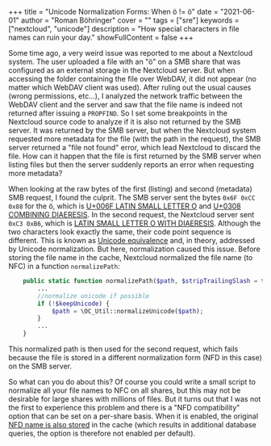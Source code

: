 +++
title = "Unicode Normalization Forms: When ö != ö"
date = "2021-06-01"
author = "Roman Böhringer"
cover = ""
tags = ["sre"]
keywords = ["nextcloud", "unicode"]
description = "How special characters in file names can ruin your day."
showFullContent = false
+++

Some time ago, a very weird issue was reported to me about a Nextcloud system. The user uploaded a file with an "ö" on a SMB share that was configured as an external storage in the Nextcloud server. But when accessing the folder containing the file over WebDAV, it did not appear (no matter which WebDAV client was used). After ruling out the usual causes (wrong permissions, etc...), I analyzed the network traffic between the WebDAV client and the server and saw that the file name is indeed not returned after issuing a `PROPFIND`. So I set some breakpoints in the Nextcloud source code to analyze if it is also not returned by the SMB server.
It was returned by the SMB server, but when the Nextcloud system requested more metadata for the file (with the path in the request), the SMB server returned a "file not found" error, which lead Nextcloud to discard the file.
How can it happen that the file is first returned by the SMB server when listing files but then the server suddenly reports an error when requesting more metadata?

When looking at the raw bytes of the first (listing) and second (metadata) SMB request, I found the culprit. The SMB server sent the bytes `0x6F 0xCC 0x88` for the ö, which is [U+006F LATIN SMALL LETTER O](https://www.fileformat.info/info/unicode/char/006f/index.htm) and [U+0308 COMBINING DIAERESIS](https://www.fileformat.info/info/unicode/char/0308/index.htm). In the second request, the Nextcloud server sent `0xC3 0xB6`, which is [LATIN SMALL LETTER O WITH DIAERESIS](https://www.fileformat.info/info/unicode/char/00f6/index.htm). Although the two characters look exactly the same, their code point sequence is different.
This is known as [Unicode equivalence](https://en.wikipedia.org/wiki/Unicode_equivalence) and, in theory, addressed by Unicode normalization. But here, normalization caused this issue. Before storing the file name in the cache, Nextcloud normalized the file name (to NFC) in a function `normalizePath`:

```php
	public static function normalizePath($path, $stripTrailingSlash = true, $isAbsolutePath = false, $keepUnicode = false) {
        ...
		//normalize unicode if possible
		if (!$keepUnicode) {
			$path = \OC_Util::normalizeUnicode($path);
		}
        ...
    }
```
This normalized path is then used for the second request, which fails because the file is stored in a different normalization form (NFD in this case) on the SMB server.

So what can you do about this? Of course you could write a small script to normalize all your file names to NFC on all shares, but this may not be desirable for large shares with millions of files. But it turns out that I was not the first to experience this problem and there is a "NFD compatibility" option that can be set on a per-share basis. When it is enabled, the original [NFD name is also stored](https://github.com/owncloud/core/issues/21365#issuecomment-173637039) in the cache (which results in additional database queries, the option is therefore not enabled per default).

